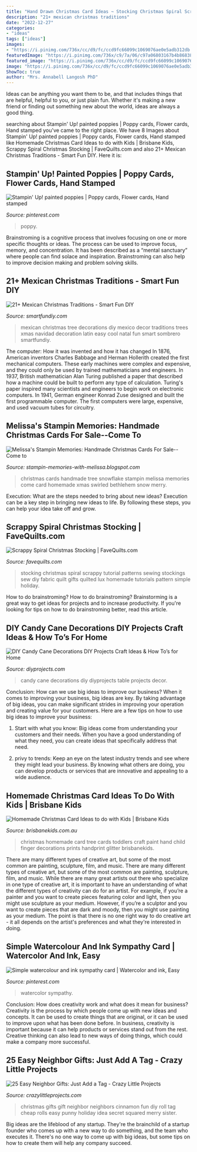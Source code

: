 ```yaml
---
title: "Hand Drawn Christmas Card Ideas ~ Stocking Christmas Spiral Scrappy Tutorial Patterns Sewing Stockings Sew Diy Fabric Quilt Gifts Quilted Lux Homemade Tutorials Pattern Simple Holiday"
description: "21+ mexican christmas traditions"
date: "2022-12-27"
categories:
- "ideas"
tags: ["ideas"]
images:
- "https://i.pinimg.com/736x/cc/d9/fc/ccd9fc66099c1069076ae0e5adb312db.jpg"
featuredImage: "https://i.pinimg.com/736x/c9/7a/06/c97a06803167b4b868383cda6d4e4fe7.jpg"
featured_image: "https://i.pinimg.com/736x/cc/d9/fc/ccd9fc66099c1069076ae0e5adb312db.jpg"
image: "https://i.pinimg.com/736x/cc/d9/fc/ccd9fc66099c1069076ae0e5adb312db.jpg"
ShowToc: true
author: "Mrs. Annabell Langosh PhD"
---
```



Ideas can be anything you want them to be, and that includes things that are helpful, helpful to you, or just plain fun. Whether it's making a new friend or finding out something new about the world, ideas are always a good thing.

	

		
searching about Stampin&#039; Up! painted poppies | Poppy cards, Flower cards, Hand stamped you've came to the right place. We have 8 Images about Stampin&#039; Up! painted poppies | Poppy cards, Flower cards, Hand stamped like Homemade Christmas Card Ideas to do with Kids | Brisbane Kids, Scrappy Spiral Christmas Stocking | FaveQuilts.com and also 21+ Mexican Christmas Traditions - Smart Fun DIY. Here it is:
		
    
## Stampin&#039; Up! Painted Poppies | Poppy Cards, Flower Cards, Hand Stamped

<img loading=lazy src="https://i.pinimg.com/736x/c9/7a/06/c97a06803167b4b868383cda6d4e4fe7.jpg" onerror="this.onerror=null;this.src='https://tse1.mm.bing.net/th?id=OIP.VQz7asNi02JKOw8ImOFV5gHaJ9&amp;pid=15.1';" alt="Stampin&#039; Up! painted poppies | Poppy cards, Flower cards, Hand stamped">

_Source: pinterest.com_

>poppy. 

	

Brainstroming is a cognitive process that involves focusing on one or more specific thoughts or ideas. The process can be used to improve focus, memory, and concentration. It has been described as a “mental sanctuary” where people can find solace and inspiration. Brainstroming can also help to improve decision making and problem solving skills.

    
## 21+ Mexican Christmas Traditions - Smart Fun DIY

<img loading=lazy src="https://www.smartfundiy.com/wp-content/uploads/2017/11/Mexican-Christmas-Tree.jpg" onerror="this.onerror=null;this.src='https://tse1.mm.bing.net/th?id=OIP.tIO9BFTXw1U9OWgqHdE5oQAAAA&amp;pid=15.1';" alt="21+ Mexican Christmas Traditions - Smart Fun DIY">

_Source: smartfundiy.com_

>mexican christmas tree decorations diy mexico decor traditions trees xmas navidad decoration latin easy cool natal fun smart sombrero smartfundiy. 

	

The computer: How it was invented and how it has changed
In 1876, American inventors Charles Babbage and Herman Hollerith created the first mechanical computers. These early machines were complex and expensive, and they could only be used by trained mathematicians and engineers. In 1937, British mathematician Alan Turing published a paper that described how a machine could be built to perform any type of calculation. Turing's paper inspired many scientists and engineers to begin work on electronic computers. In 1941, German engineer Konrad Zuse designed and built the first programmable computer. The first computers were large, expensive, and used vacuum tubes for circuitry.

    
## Melissa&#039;s Stampin Memories: Handmade Christmas Cards For Sale--Come To

<img loading=lazy src="http://3.bp.blogspot.com/-Bg85INw2WCE/TsKfl-jrBHI/AAAAAAAAAK8/hQ4gtYzC9Kc/s1600/IMG_5402.JPG" onerror="this.onerror=null;this.src='https://tse2.mm.bing.net/th?id=OIP.8rvvlamQxX19tySc9LFHLgHaJ4&amp;pid=15.1';" alt="Melissa&#039;s Stampin Memories: Handmade Christmas Cards For Sale--Come to">

_Source: stampin-memories-with-melissa.blogspot.com_

>christmas cards handmade tree snowflake stampin melissa memories come card homemade xmas swirled bethlehem snow merry. 

	

Execution: What are the steps needed to bring about new ideas?
Execution can be a key step in bringing new ideas to life. By following these steps, you can help your idea take off and grow.

    
## Scrappy Spiral Christmas Stocking | FaveQuilts.com

<img loading=lazy src="https://irepo.primecp.com/2015/08/231198/Scrappy-Spiral-Christmas-Stocking_ExtraLarge1000_ID-1125140.jpg?v=1125140" onerror="this.onerror=null;this.src='https://tse2.mm.bing.net/th?id=OIP.pcyg0pbby22wD2Ny75vXIwHaJ3&amp;pid=15.1';" alt="Scrappy Spiral Christmas Stocking | FaveQuilts.com">

_Source: favequilts.com_

>stocking christmas spiral scrappy tutorial patterns sewing stockings sew diy fabric quilt gifts quilted lux homemade tutorials pattern simple holiday. 

	

How to do brainstroming?
How to do brainstroming? Brainstorming is a great way to get ideas for projects and to increase productivity. If you're looking for tips on how to do brainstroming better, read this article.

    
## DIY Candy Cane Decorations DIY Projects Craft Ideas &amp; How To’s For Home

<img loading=lazy src="https://diyprojects.com/wp-content/uploads/2015/12/candy-cane-decorations-4.jpg" onerror="this.onerror=null;this.src='https://tse3.mm.bing.net/th?id=OIP.EymXiCKdveI60Jz87QAj7wHaJ6&amp;pid=15.1';" alt="DIY Candy Cane Decorations DIY Projects Craft Ideas &amp; How To’s for Home">

_Source: diyprojects.com_

>candy cane decorations diy diyprojects table projects decor. 

	

Conclusion: How can we use big ideas to improve our business?
When it comes to improving your business, big ideas are key. By taking advantage of big ideas, you can make significant strides in improving your operation and creating value for your customers. Here are a few tips on how to use big ideas to improve your business:
1. Start with what you know: Big ideas come from understanding your customers and their needs. When you have a good understanding of what they need, you can create ideas that specifically address that need.

2. privy to trends: Keep an eye on the latest industry trends and see where they might lead your business. By knowing what others are doing, you can develop products or services that are innovative and appealing to a wide audience.


    
## Homemade Christmas Card Ideas To Do With Kids | Brisbane Kids

<img loading=lazy src="https://brisbanekids.com.au/wp-content/uploads/2013/12/Homemade-Cards-Tree-703x467.jpg" onerror="this.onerror=null;this.src='https://tse1.mm.bing.net/th?id=OIP.DVHuRZl3G-X6Kksuu3ZFEQHaE6&amp;pid=15.1';" alt="Homemade Christmas Card Ideas to do with Kids | Brisbane Kids">

_Source: brisbanekids.com.au_

>christmas homemade card tree cards toddlers craft paint hand child finger decorations prints handprint glitter brisbanekids. 

	

There are many different types of creative art, but some of the most common are painting, sculpture, film, and music.
There are many different types of creative art, but some of the most common are painting, sculpture, film, and music. While there are many great artists out there who specialize in one type of creative art, it is important to have an understanding of what the different types of creativity can do for an artist. For example, if you’re a painter and you want to create pieces featuring color and light, then you might use sculpture as your medium. However, if you’re a sculptor and you want to create pieces that are dark and moody, then you might use painting as your medium. The point is that there is no one right way to do creative art - it all depends on the artist's preferences and what they're interested in doing.

    
## Simple Watercolour And Ink Sympathy Card | Watercolor And Ink, Easy

<img loading=lazy src="https://i.pinimg.com/736x/cc/d9/fc/ccd9fc66099c1069076ae0e5adb312db.jpg" onerror="this.onerror=null;this.src='https://tse3.mm.bing.net/th?id=OIP.azP2WJRrGdSX_oQM7FpuIAHaJ3&amp;pid=15.1';" alt="Simple watercolour and ink sympathy card | Watercolor and ink, Easy">

_Source: pinterest.com_

>watercolor sympathy. 

	

Conclusion: How does creativity work and what does it mean for business?
Creativity is the process by which people come up with new ideas and concepts. It can be used to create things that are original, or it can be used to improve upon what has been done before. In business, creativity is important because it can help products or services stand out from the rest. Creative thinking can also lead to new ways of doing things, which could make a company more successful.

    
## 25 Easy Neighbor Gifts: Just Add A Tag - Crazy Little Projects

<img loading=lazy src="https://crazylittleprojects.com/wp-content/uploads/2016/12/CinnamonRollNeighborGift-1.jpg" onerror="this.onerror=null;this.src='https://tse4.mm.bing.net/th?id=OIP.JxyAnGkrSxDHW-41QNm4DgHaLE&amp;pid=15.1';" alt="25 Easy Neighbor Gifts: Just Add a Tag - Crazy Little Projects">

_Source: crazylittleprojects.com_

>christmas gifts gift neighbor neighbors cinnamon fun diy roll tag cheap rolls easy punny holiday idea secret squared merry sister. 

	

Big ideas are the lifeblood of any startup. They're the brainchild of a startup founder who comes up with a new way to do something, and the team who executes it. There's no one way to come up with big ideas, but some tips on how to create them will help any company succeed.

